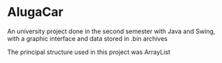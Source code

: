 # AlugaCar
An university project done in the second semester with Java and Swing, with a graphic interface and data stored in .bin archives

The principal structure used in this project was ArrayList
